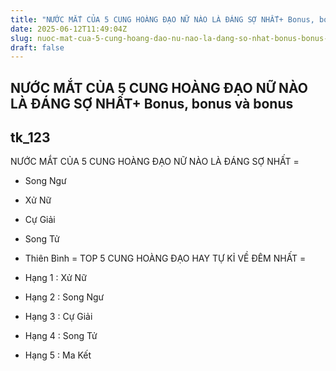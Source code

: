 ```yaml
---
title: "NƯỚC MẮT CỦA 5 CUNG HOÀNG ĐẠO NỮ NÀO LÀ ĐÁNG SỢ NHẤT+ Bonus, bonus và bonus"
date: 2025-06-12T11:49:04Z
slug: nuoc-mat-cua-5-cung-hoang-dao-nu-nao-la-dang-so-nhat-bonus-bonus-va-bonus
draft: false
---
```


## NƯỚC MẮT CỦA 5 CUNG HOÀNG ĐẠO NỮ NÀO LÀ ĐÁNG SỢ NHẤT+ Bonus, bonus và bonus

## tk_123

NƯỚC MẮT CỦA 5 CUNG HOÀNG ĐẠO NỮ NÀO LÀ ĐÁNG SỢ NHẤT =
 
- Song Ngư
 
- Xử Nữ
 
- Cự Giải
 
- Song Tử
 
- Thiên Bình
= TOP 5 CUNG HOÀNG ĐẠO HAY TỰ KỈ VỀ ĐÊM NHẤT =
 
- Hạng 1 : Xử Nữ
- Hạng 2 : Song Ngư
- Hạng 3 : Cự Giải
- Hạng 4 : Song Tử
- Hạng 5 : Ma Kết
 ​